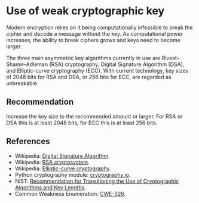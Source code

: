# Use of weak cryptographic key
Modern encryption relies on it being computationally infeasible to break the cipher and decode a message without the key. As computational power increases, the ability to break ciphers grows and keys need to become larger.

The three main asymmetric key algorithms currently in use are Rivest–Shamir–Adleman (RSA) cryptography, Digital Signature Algorithm (DSA), and Elliptic-curve cryptography (ECC). With current technology, key sizes of 2048 bits for RSA and DSA, or 256 bits for ECC, are regarded as unbreakable.


## Recommendation
Increase the key size to the recommended amount or larger. For RSA or DSA this is at least 2048 bits, for ECC this is at least 256 bits.


## References
* Wikipedia: [Digital Signature Algorithm](https://en.wikipedia.org/wiki/Digital_Signature_Algorithm).
* Wikipedia: [RSA cryptosystem](https://en.wikipedia.org/wiki/RSA_(cryptosystem)).
* Wikipedia: [Elliptic-curve cryptography](https://en.wikipedia.org/wiki/Elliptic-curve_cryptography).
* Python cryptography module: [cryptography.io](https://cryptography.io/en/latest/).
* NIST: [ Recommendation for Transitioning the Use of Cryptographic Algorithms and Key Lengths](https://nvlpubs.nist.gov/nistpubs/SpecialPublications/NIST.SP.800-131Ar1.pdf).
* Common Weakness Enumeration: [CWE-326](https://cwe.mitre.org/data/definitions/326.html).
